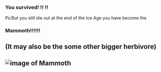 ### You survived! !! !!
Ps:But you still die out at the end of the Ice Age
you have become the 
### Mammoth!!!!!!
(It may also be the some other bigger herbivore)
---
![image of Mammoth](https://cdn.mos.cms.futurecdn.net/MUFfWEMK55ce9DsS6hFvUP-970-80.jpg)
---
